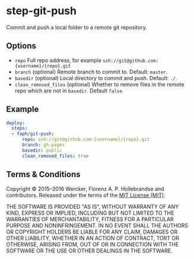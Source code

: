 # step-git-push

Commit and push a local folder to a remote git repository.

## Options

- `repo` Full repo address, for example `ssh://git@github.com:{username}/{repo}.git`
- `branch` (optional) Remote branch to commit to. Default: `master`.
- `basedir` (optional) Local directory to commit and push. Default: `./`.
- `clean_removed_files` (optional) Whether to remove files in the remote repo which are not in `basedir`. Default `false`.

## Example

```yaml
deploy:
  steps:
  - faph/git-push:
      repo: ssh://git@github.com:{username}/{repo}.git
      branch: gh-pages
      basedir: public
      clean_removed_files: true
```

## Terms & Conditions

Copyright © 2015–2016 Wercker, Florenz A. P. Hollebrandse and contributors. Released under the terms of the [MIT License (MIT)](LICENSE).

THE SOFTWARE IS PROVIDED "AS IS", WITHOUT WARRANTY OF ANY KIND, EXPRESS OR IMPLIED, INCLUDING BUT NOT LIMITED TO THE WARRANTIES OF MERCHANTABILITY, FITNESS FOR A PARTICULAR PURPOSE AND NONINFRINGEMENT. IN NO EVENT SHALL THE AUTHORS OR COPYRIGHT HOLDERS BE LIABLE FOR ANY CLAIM, DAMAGES OR OTHER LIABILITY, WHETHER IN AN ACTION OF CONTRACT, TORT OR OTHERWISE, ARISING FROM, OUT OF OR IN CONNECTION WITH THE SOFTWARE OR THE USE OR OTHER DEALINGS IN THE SOFTWARE.

